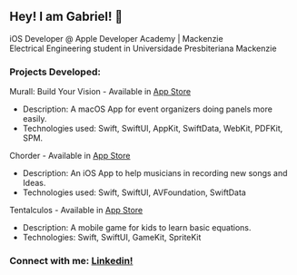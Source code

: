 ## Hey! I am Gabriel! 👋

iOS Developer @ Apple Developer Academy | Mackenzie<br>
Electrical Engineering student in Universidade Presbiteriana Mackenzie

### Projects Developed:

Murall: Build Your Vision - Available in [App Store](https://apps.apple.com/us/app/murall-broadcasting-made-fun/id6670375090?mt=12)
- Description: A macOS App for event organizers doing panels more easily.
- Technologies used: Swift, SwiftUI, AppKit, SwiftData, WebKit, PDFKit, SPM.

Chorder - Available in [App Store](https://apps.apple.com/br/app/chorder/id6482047331)
- Description: An iOS App to help musicians in recording new songs and Ideas.
- Technologies used: Swift, SwiftUI, AVFoundation, SwiftData

Tentalculos - Available in [App Store](https://apps.apple.com/br/app/tent%C3%A1lculos/id6477624788)
- Description: A mobile game for kids to learn basic equations.
- Technologies: Swift, SwiftUI, GameKit, SpriteKit
  
### Connect with me: [Linkedin!](www.linkedin.com/in/gabrielsabaini)
